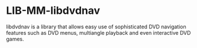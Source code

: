 LIB-MM-libdvdnav
================

libdvdnav is a library that allows easy use of sophisticated DVD navigation features such as DVD menus, multiangle playback and even interactive DVD games.
